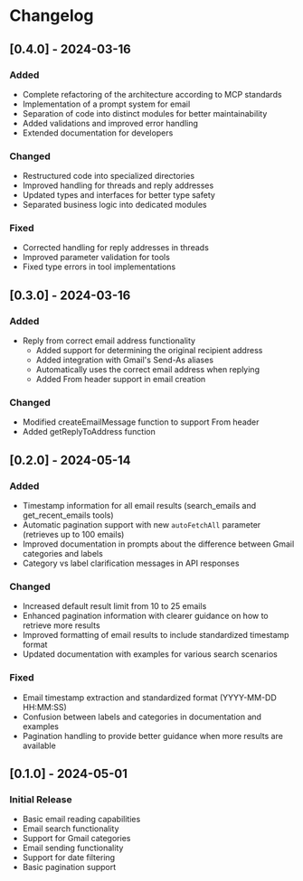 # Changelog

## [0.4.0] - 2024-03-16

### Added
- Complete refactoring of the architecture according to MCP standards
- Implementation of a prompt system for email
- Separation of code into distinct modules for better maintainability
- Added validations and improved error handling
- Extended documentation for developers

### Changed
- Restructured code into specialized directories
- Improved handling for threads and reply addresses
- Updated types and interfaces for better type safety
- Separated business logic into dedicated modules

### Fixed
- Corrected handling for reply addresses in threads
- Improved parameter validation for tools
- Fixed type errors in tool implementations

## [0.3.0] - 2024-03-16

### Added
- Reply from correct email address functionality
  - Added support for determining the original recipient address
  - Added integration with Gmail's Send-As aliases
  - Automatically uses the correct email address when replying
  - Added From header support in email creation

### Changed
- Modified createEmailMessage function to support From header
- Added getReplyToAddress function

## [0.2.0] - 2024-05-14

### Added
- Timestamp information for all email results (search_emails and get_recent_emails tools)
- Automatic pagination support with new `autoFetchAll` parameter (retrieves up to 100 emails)
- Improved documentation in prompts about the difference between Gmail categories and labels
- Category vs label clarification messages in API responses

### Changed
- Increased default result limit from 10 to 25 emails
- Enhanced pagination information with clearer guidance on how to retrieve more results
- Improved formatting of email results to include standardized timestamp format
- Updated documentation with examples for various search scenarios

### Fixed
- Email timestamp extraction and standardized format (YYYY-MM-DD HH:MM:SS)
- Confusion between labels and categories in documentation and examples
- Pagination handling to provide better guidance when more results are available

## [0.1.0] - 2024-05-01

### Initial Release
- Basic email reading capabilities
- Email search functionality
- Support for Gmail categories
- Email sending functionality
- Support for date filtering
- Basic pagination support